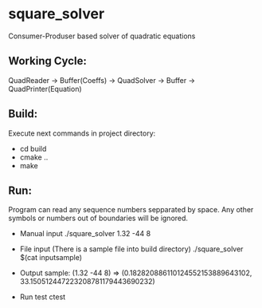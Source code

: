 # square_solver
Consumer-Produser based solver of quadratic equations

Working Cycle:
--------------------------------------------------------------------------------
QuadReader -> Buffer(Coeffs) -> QuadSolver -> Buffer -> QuadPrinter(Equation)

Build:
--------------------------------------------------------------------------------
Execute next commands in project directory:

* cd build
* cmake ..
* make

Run:
--------------------------------------------------------------------------------
Program can read any sequence numbers sepparated by space.
Any other symbols or numbers out of boundaries will be ignored.

* Manual input
./square_solver 1.32 -44 8

* File input (There is a sample file into build directory)
./square_solver $(cat inputsample)

* Output sample:
(1.32 -44 8) => (0.182820886110124552153889643102, 33.150512447223208781179443690232)

* Run test
ctest
